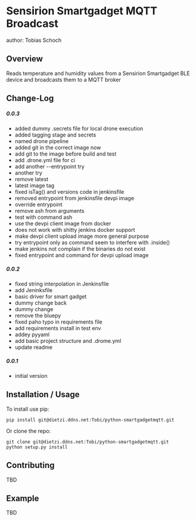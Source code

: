 Sensirion Smartgadget MQTT Broadcast
===============================
author: Tobias Schoch

Overview
--------

Reads temperature and humidity values from a Sensirion Smartgadget BLE device and broadcasts them to a MQTT broker


Change-Log
----------
##### 0.0.3
* added dummy .secrets file for local drone execution
* added tagging stage and secrets
* named drone pipeline
* added git in the correct image now
* add git to the image before build and test
* add .drone.yml file for ci
* add another --entrypoint try
* another try
* remove latest
* latest image tag
* fixed isTag() and versions code in jenkinsfile
* removed entrypoint from jenkinsfile devpi image
* override entrypoint
* remove ash from arguments
* test with command ash
* use the devpi client image from docker
* does not work with shitty jenkins docker support
* make devpi client upload image more general purpose
* try entrypoint only as command seem to interfere with .inside()
* make jenkins not complain if the binaries do not exist
* fixed entrypoint and command for devpi upload image

##### 0.0.2
* fixed string interpolation in Jenkinsfile
* add Jeninksfile
* basic driver for smart gadget
* dummy change back
* dummy change
* remove the bluepy
* fixed paho typo in requirements file
* add requirements install in test env
* addey pyyaml
* add basic project structure and .drome.yml
* update readme

##### 0.0.1
* initial version


Installation / Usage
--------------------

To install use pip:

    pip install git@dietzi.ddns.net:Tobi/python-smartgadgetmqtt.git


Or clone the repo:

    git clone git@dietzi.ddns.net:Tobi/python-smartgadgetmqtt.git
    python setup.py install
    
Contributing
------------

TBD

Example
-------

TBD